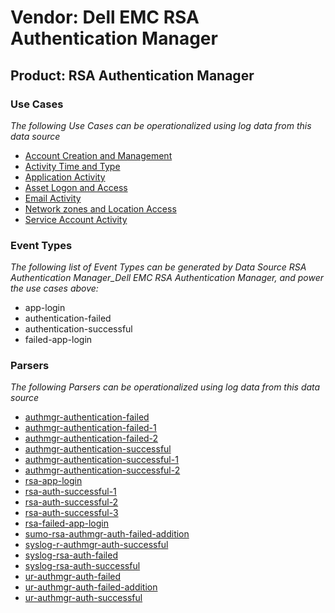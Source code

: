 Vendor: Dell EMC RSA Authentication Manager
===========================================
Product: RSA Authentication Manager
-----------------------------------

### Use Cases

_The following Use Cases can be operationalized using log data from this data source_

* [Account Creation and Management](../UseCases/usecase_account_creation_and_management.md)
* [Activity Time  and Type](../UseCases/usecase_activity_time__and_type.md)
* [Application Activity](../UseCases/usecase_application_activity.md)
* [Asset Logon and Access](../UseCases/usecase_asset_logon_and_access.md)
* [Email Activity](../UseCases/usecase_email_activity.md)
* [Network zones and Location Access](../UseCases/usecase_network_zones_and_location_access.md)
* [Service Account Activity](../UseCases/usecase_service_account_activity.md)


### Event Types

_The following list of Event Types can be generated by Data Source RSA Authentication Manager_Dell EMC RSA Authentication Manager, and power the use cases above:_

- app-login
- authentication-failed
- authentication-successful
- failed-app-login


### Parsers

_The following Parsers can be operationalized using log data from this data source_

* [authmgr-authentication-failed](../Parsers/parserContent_authmgr-authentication-failed.md)
* [authmgr-authentication-failed-1](../Parsers/parserContent_authmgr-authentication-failed-1.md)
* [authmgr-authentication-failed-2](../Parsers/parserContent_authmgr-authentication-failed-2.md)
* [authmgr-authentication-successful](../Parsers/parserContent_authmgr-authentication-successful.md)
* [authmgr-authentication-successful-1](../Parsers/parserContent_authmgr-authentication-successful-1.md)
* [authmgr-authentication-successful-2](../Parsers/parserContent_authmgr-authentication-successful-2.md)
* [rsa-app-login](../Parsers/parserContent_rsa-app-login.md)
* [rsa-auth-successful-1](../Parsers/parserContent_rsa-auth-successful-1.md)
* [rsa-auth-successful-2](../Parsers/parserContent_rsa-auth-successful-2.md)
* [rsa-auth-successful-3](../Parsers/parserContent_rsa-auth-successful-3.md)
* [rsa-failed-app-login](../Parsers/parserContent_rsa-failed-app-login.md)
* [sumo-rsa-authmgr-auth-failed-addition](../Parsers/parserContent_sumo-rsa-authmgr-auth-failed-addition.md)
* [syslog-r-authmgr-auth-successful](../Parsers/parserContent_syslog-r-authmgr-auth-successful.md)
* [syslog-rsa-auth-failed](../Parsers/parserContent_syslog-rsa-auth-failed.md)
* [syslog-rsa-auth-successful](../Parsers/parserContent_syslog-rsa-auth-successful.md)
* [ur-authmgr-auth-failed](../Parsers/parserContent_ur-authmgr-auth-failed.md)
* [ur-authmgr-auth-failed-addition](../Parsers/parserContent_ur-authmgr-auth-failed-addition.md)
* [ur-authmgr-auth-successful](../Parsers/parserContent_ur-authmgr-auth-successful.md)
